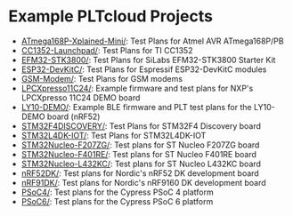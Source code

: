 # Example PLTcloud Projects

- [ATmega168P-Xplained-Mini/](ATmega168P-Xplained-Mini/): Test Plans for Atmel AVR ATmega168P/PB
- [CC1352-Launchpad/](CC1352-Launchpad/): Test Plans for TI CC1352
- [EFM32-STK3800/](EFM32-STK3800/): Test Plans for SiLabs EFM32-STK3800 Starter Kit
- [ESP32-DevKitC/](ESP32-DevKitC/): Test Plans for Espressif ESP32-DevKitC modules
- [GSM-Modem/](GSM-Modem/): Test Plans for GSM modems
- [LPCXpresso11C24/](LPCXpresso11C24/): Example firmware and test plans for NXP's LPCXpresso 11C24 DEMO board
- [LY10-DEMO/](LY10-DEMO/): Example BLE firmware and PLT test plans for the LY10-DEMO board (nRF52)
- [STM32F4DISCOVERY/](STM32F4DISCOVERY/): Test Plans for STM32F4 Discovery board
- [STM32L4DK-IOT/](STM32L4DK-IOT/): Test Plans for STM32L4DK-IOT
- [STM32Nucleo-F207ZG/](STM32Nucleo-F207ZG/): Test plans for ST Nucleo F207ZG board
- [STM32Nucleo-F401RE/](STM32Nucleo-F401RE/): Test plans for ST Nucleo F401RE board
- [STM32Nucleo-L432KC/](STM32Nucleo-L432KC/): Test plans for ST Nucleo L432KC board
- [nRF52DK/](nRF52DK/): Test plans for Nordic's nRF52 DK development board
- [nRF91DK/](nRF91DK/): Test plans for Nordic's nRF9160 DK development board
- [PSoC4/](PSoC4/): Test plans for the Cypress PSoC 4 platform
- [PSoC6/](PSoC6/): Test plans for the Cypress PSoC 6 platform
